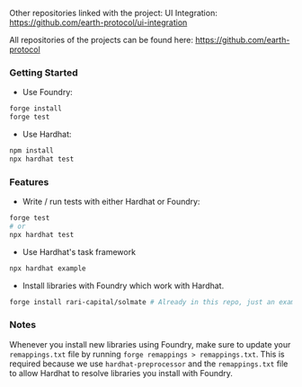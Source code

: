 Other repositories linked with the project:
UI Integration: https://github.com/earth-protocol/ui-integration

All repositories of the projects can be found here: https://github.com/earth-protocol


### Getting Started

 * Use Foundry: 
```bash
forge install
forge test
```

 * Use Hardhat:
```bash
npm install
npx hardhat test
```

### Features

 * Write / run tests with either Hardhat or Foundry:
```bash
forge test
# or
npx hardhat test
```

 * Use Hardhat's task framework
```bash
npx hardhat example
```

 * Install libraries with Foundry which work with Hardhat.
```bash
forge install rari-capital/solmate # Already in this repo, just an example
```

### Notes

Whenever you install new libraries using Foundry, make sure to update your `remappings.txt` file by running `forge remappings > remappings.txt`. This is required because we use `hardhat-preprocessor` and the `remappings.txt` file to allow Hardhat to resolve libraries you install with Foundry.
